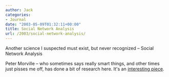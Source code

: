 ```yaml
---
author: Jack
categories:
- Journal
date: "2003-05-09T01:32:11+00:00"
title: Social Network Analysis
url: /2003/social-network-analysis/
---
```


Another science I suspected must exist, but never recognized &#8211; Social Network Analysis</a>

Peter Morville &#8211; who sometimes says really smart things, and other times just pisses me off, has done a bit of research here. It's an [interesting piece][1].

 [1]: http://web.archive.org/web/20080521154016/http://www.semanticstudios.com/publications/semantics/sna.html